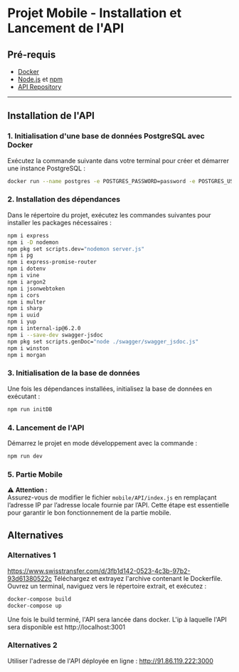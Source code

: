 # Projet Mobile - Installation et Lancement de l'API 

## Pré-requis  
- [Docker](https://www.docker.com/)  
- [Node.js](https://nodejs.org/) et [npm](https://www.npmjs.com/)  
- [API Repository](https://github.com/didi1219/API) 

---

## Installation de l'API  

### 1. Initialisation d'une base de données PostgreSQL avec Docker  
Exécutez la commande suivante dans votre terminal pour créer et démarrer une instance PostgreSQL :  

```bash
docker run --name postgres -e POSTGRES_PASSWORD=password -e POSTGRES_USER=john -e POSTGRES_DB=projetDB -p 5432:5432 --rm -d postgres
```
### 2. Installation des dépendances
Dans le répertoire du projet, exécutez les commandes suivantes pour installer les packages nécessaires :
```bash
npm i express
npm i -D nodemon
npm pkg set scripts.dev="nodemon server.js"
npm i pg
npm i express-promise-router
npm i dotenv
npm i vine
npm i argon2
npm i jsonwebtoken
npm i cors
npm i multer
npm i sharp
npm i uuid
npm i yup
npm i internal-ip@6.2.0
npm i --save-dev swagger-jsdoc
npm pkg set scripts.genDoc="node ./swagger/swagger_jsdoc.js"
npm i winston
npm i morgan
```

### 3. Initialisation de la base de données
Une fois les dépendances installées, initialisez la base de données en exécutant :
```bash
npm run initDB
```

### 4. Lancement de l'API
Démarrez le projet en mode développement avec la commande :
```bash
npm run dev
```
### 5. Partie Mobile  

⚠️ **Attention :**  
Assurez-vous de modifier le fichier `mobile/API/index.js` en remplaçant l’adresse IP par l’adresse locale fournie par l’API. Cette étape est essentielle pour garantir le bon fonctionnement de la partie mobile.  

## Alternatives
### Alternatives 1
https://www.swisstransfer.com/d/3fb1d142-0523-4c3b-97b2-93d61380522c
Téléchargez et extrayez l'archive contenant le Dockerfile.
Ouvrez un terminal, naviguez vers le répertoire extrait, et exécutez :
```bash
docker-compose build
docker-compose up
```
Une fois le build terminé, l'API sera lancée dans docker.
L'ip à laquelle l'API sera disponible est http://localhost:3001

### Alternatives 2
Utiliser l'adresse de l'API déployée en ligne : http://91.86.119.222:3000
